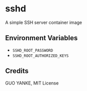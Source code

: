# sshd

A simple SSH server container image

## Environment Variables

* `SSHD_ROOT_PASSWORD`
* `SSHD_ROOT_AUTHORIZED_KEYS`

## Credits

GUO YANKE, MIT License
